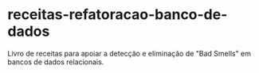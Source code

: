 # receitas-refatoracao-banco-de-dados
Livro de receitas para apoiar a detecção e eliminação de "Bad Smells" em bancos de dados relacionais.
